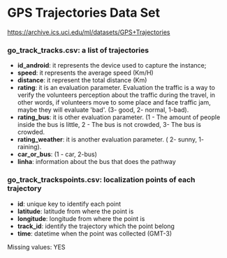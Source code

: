 # GPS Trajectories Data Set

https://archive.ics.uci.edu/ml/datasets/GPS+Trajectories


### go_track_tracks.csv: a list of trajectories
- **id_android**: it represents the device used to capture the instance;
- **speed**: it represents the average speed (Km/H)
- **distance**: it represent the total distance (Km)
- **rating**: it is an evaluation parameter. Evaluation the traffic is a way to verify the volunteers perception about the traffic during the travel, in other words, if volunteers move to some place and face traffic jam, maybe they will evaluate 'bad'. (3- good, 2- normal, 1-bad).
- **rating_bus**: it is other evaluation parameter. (1 - The amount of people inside the bus is little, 2 - The bus is not crowded, 3- The bus is crowded.
- **rating_weather**: it is another evaluation parameter. ( 2- sunny, 1- raining).
- **car_or_bus**: (1 - car, 2-bus)
- **linha**: information about the bus that does the pathway



### go_track_trackspoints.csv: localization points of each trajectory
- **id**: unique key to identify each point
- **latitude**: latitude from where the point is
- **longitude**: longitude from where the point is
- **track_id**: identify the trajectory which the point belong
- **time**: datetime when the point was collected (GMT-3)

Missing values: YES